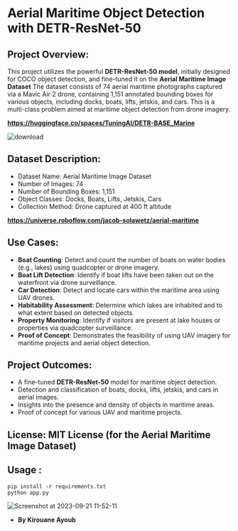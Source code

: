 # Aerial Maritime Object Detection with DETR-ResNet-50



## Project Overview:

This project utilizes the powerful **DETR-ResNet-50 model**, initially designed for COCO object detection, and fine-tuned it on the **Aerial Maritime Image Dataset** The dataset consists of 74 aerial maritime photographs captured via a Mavic Air 2 drone, containing 1,151 annotated bounding boxes for various objects, including docks, boats, lifts, jetskis, and cars. This is a multi-class problem aimed at maritime object detection from drone imagery.

**https://huggingface.co/spaces/TuningAI/DETR-BASE_Marine**

![download](https://github.com/Kirouane-Ayoub/DETR-Aerial-Maritime-Object-Detection/assets/99510125/657f331f-e8d9-4b3f-baa0-7adb8e4c4513)

## Dataset Description:

+ Dataset Name: Aerial Maritime Image Dataset
+ Number of Images: 74
+ Number of Bounding Boxes: 1,151
+ Object Classes: Docks, Boats, Lifts, Jetskis, Cars
+ Collection Method: Drone captured at 400 ft altitude

**https://universe.roboflow.com/jacob-solawetz/aerial-maritime**

## Use Cases:

+ **Boat Counting**: Detect and count the number of boats on water bodies (e.g., lakes) using quadcopter or drone imagery.
+ **Boat Lift Detection**: Identify if boat lifts have been taken out on the waterfront via drone surveillance.
+ **Car Detection**: Detect and locate cars within the maritime area using UAV drones.
+ **Habitability Assessment**: Determine which lakes are inhabited and to what extent based on detected objects.
+ **Property Monitoring**: Identify if visitors are present at lake houses or properties via quadcopter surveillance.
+ **Proof of Concept**: Demonstrates the feasibility of using UAV imagery for maritime projects and aerial object detection.

## Project Outcomes:

+ A fine-tuned **DETR-ResNet-50** model for maritime object detection.
+ Detection and classification of boats, docks, lifts, jetskis, and cars in aerial images.
+ Insights into the presence and density of objects in maritime areas.
+ Proof of concept for various UAV and maritime projects.

## License: MIT License (for the Aerial Maritime Image Dataset)

## Usage : 
```
pip install -r requirements.txt
python app.py
```
![Screenshot at 2023-09-21 11-52-11](https://github.com/Kirouane-Ayoub/DETR-Aerial-Maritime-Object-Detection/assets/99510125/3957385d-2900-4b70-bb07-5bfd88170432)

- **By Kirouane Ayoub**
